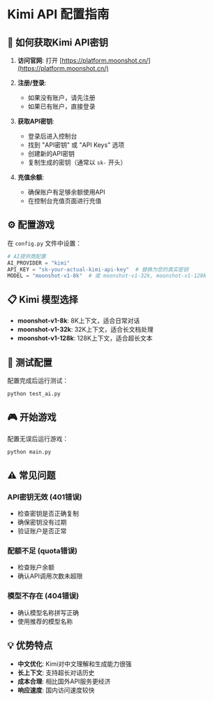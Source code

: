 # Kimi API 配置指南

## 🌙 如何获取Kimi API密钥

1. **访问官网**: 打开 [https://platform.moonshot.cn/](https://platform.moonshot.cn/)

2. **注册/登录**: 
   - 如果没有账户，请先注册
   - 如果已有账户，直接登录

3. **获取API密钥**:
   - 登录后进入控制台
   - 找到 "API密钥" 或 "API Keys" 选项
   - 创建新的API密钥
   - 复制生成的密钥（通常以 `sk-` 开头）

4. **充值余额**:
   - 确保账户有足够余额使用API
   - 在控制台充值页面进行充值

## ⚙️ 配置游戏

在 `config.py` 文件中设置：

```python
# AI提供商配置
AI_PROVIDER = "kimi"
API_KEY = "sk-your-actual-kimi-api-key"  # 替换为您的真实密钥
MODEL = "moonshot-v1-8k"  # 或 moonshot-v1-32k, moonshot-v1-128k
```

## 📋 Kimi 模型选择

- **moonshot-v1-8k**: 8K上下文，适合日常对话
- **moonshot-v1-32k**: 32K上下文，适合长文档处理  
- **moonshot-v1-128k**: 128K上下文，适合超长文本

## 🧪 测试配置

配置完成后运行测试：

```bash
python test_ai.py
```

## 🎮 开始游戏

配置无误后运行游戏：

```bash
python main.py
```

## ⚠️ 常见问题

### API密钥无效 (401错误)
- 检查密钥是否正确复制
- 确保密钥没有过期
- 验证账户是否正常

### 配额不足 (quota错误)  
- 检查账户余额
- 确认API调用次数未超限

### 模型不存在 (404错误)
- 确认模型名称拼写正确
- 使用推荐的模型名称

## 💡 优势特点

- **中文优化**: Kimi对中文理解和生成能力很强
- **长上下文**: 支持超长对话历史
- **成本合理**: 相比国外API服务更经济
- **响应速度**: 国内访问速度较快
